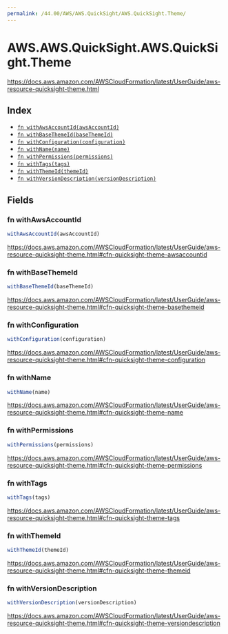 ```yaml
---
permalink: /44.00/AWS/AWS.QuickSight/AWS.QuickSight.Theme/
---
```


# AWS.AWS.QuickSight.AWS.QuickSight.Theme

https://docs.aws.amazon.com/AWSCloudFormation/latest/UserGuide/aws-resource-quicksight-theme.html

## Index

* [`fn withAwsAccountId(awsAccountId)`](#fn-withawsaccountid)
* [`fn withBaseThemeId(baseThemeId)`](#fn-withbasethemeid)
* [`fn withConfiguration(configuration)`](#fn-withconfiguration)
* [`fn withName(name)`](#fn-withname)
* [`fn withPermissions(permissions)`](#fn-withpermissions)
* [`fn withTags(tags)`](#fn-withtags)
* [`fn withThemeId(themeId)`](#fn-withthemeid)
* [`fn withVersionDescription(versionDescription)`](#fn-withversiondescription)

## Fields

### fn withAwsAccountId

```ts
withAwsAccountId(awsAccountId)
```

https://docs.aws.amazon.com/AWSCloudFormation/latest/UserGuide/aws-resource-quicksight-theme.html#cfn-quicksight-theme-awsaccountid

### fn withBaseThemeId

```ts
withBaseThemeId(baseThemeId)
```

https://docs.aws.amazon.com/AWSCloudFormation/latest/UserGuide/aws-resource-quicksight-theme.html#cfn-quicksight-theme-basethemeid

### fn withConfiguration

```ts
withConfiguration(configuration)
```

https://docs.aws.amazon.com/AWSCloudFormation/latest/UserGuide/aws-resource-quicksight-theme.html#cfn-quicksight-theme-configuration

### fn withName

```ts
withName(name)
```

https://docs.aws.amazon.com/AWSCloudFormation/latest/UserGuide/aws-resource-quicksight-theme.html#cfn-quicksight-theme-name

### fn withPermissions

```ts
withPermissions(permissions)
```

https://docs.aws.amazon.com/AWSCloudFormation/latest/UserGuide/aws-resource-quicksight-theme.html#cfn-quicksight-theme-permissions

### fn withTags

```ts
withTags(tags)
```

https://docs.aws.amazon.com/AWSCloudFormation/latest/UserGuide/aws-resource-quicksight-theme.html#cfn-quicksight-theme-tags

### fn withThemeId

```ts
withThemeId(themeId)
```

https://docs.aws.amazon.com/AWSCloudFormation/latest/UserGuide/aws-resource-quicksight-theme.html#cfn-quicksight-theme-themeid

### fn withVersionDescription

```ts
withVersionDescription(versionDescription)
```

https://docs.aws.amazon.com/AWSCloudFormation/latest/UserGuide/aws-resource-quicksight-theme.html#cfn-quicksight-theme-versiondescription